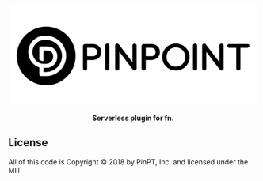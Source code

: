 <div align="center">
	<img width="500" src=".github/logo.svg" alt="pinpt-logo">
</div>

<p align="center">
	<strong>Serverless plugin for fn.</strong>
</p>

<div align="center">

</div>

## License

All of this code is Copyright &copy; 2018 by PinPT, Inc. and licensed under the MIT
